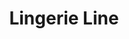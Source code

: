 ---
title: Lingerie Line
description: Магазин элегантного и удобного нижнего белья
image: "./images/lingerie_line.png"
tags: Прототипирование, Брендинг, Веб-дизайн
link: https://lingerie-line.ru
---